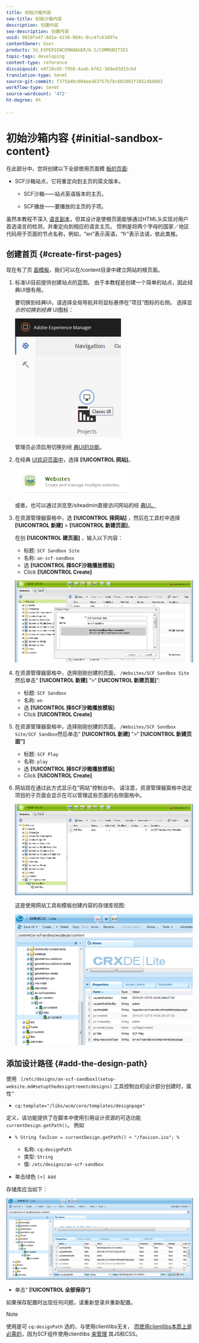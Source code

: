 ```yaml
---
title: 初始沙箱内容
seo-title: 初始沙箱内容
description: 创建内容
seo-description: 创建内容
uuid: 9810fe47-8d1a-4238-9b9c-0cc47c63d97a
contentOwner: User
products: SG_EXPERIENCEMANAGER/6.5/COMMUNITIES
topic-tags: developing
content-type: reference
discoiquuid: e8f28cd5-7950-4aab-bf62-3d4ed3d33cbd
translation-type: tm+mt
source-git-commit: f375b40c084ee363757b78c602091f38524b8b03
workflow-type: tm+mt
source-wordcount: '472'
ht-degree: 4%

---
```



# 初始沙箱内容 {#initial-sandbox-content}

在此部分中，您将创建以下全部使用页面模 [板的页面](initial-app.md#createthepagetemplate):

* SCF沙箱站点，它将重定向到主页的英文版本。

   * SCF沙箱——站点英语版本的主页。

   * SCF播放——要播放的主页的子项。

虽然本教程不深入 [语言副本](../../help/sites-administering/tc-prep.md)，但其设计是使根页面能够通过HTML头实现对用户首选语言的检测，并重定向到相应的语言主页。 惯例是将两个字母的国家／地区代码用于页面的节点名称，例如，“en”表示英语，“fr”表示法语，依此类推。

## 创建首页 {#create-first-pages}

现在有了页 [面模板](initial-app.md#createthepagetemplate)，我们可以在/content目录中建立网站的根页面。

1. 标准UI目前提供创建站点的蓝图。 由于本教程是创建一个简单的站点，因此经典UI很有用。

   要切换到经典UI，请选择全局导航并将鼠标悬停在“项目”图标的右侧。 选择显 *示的切换到经典* UI图标：

   ![经典ui](assets/classic-ui.png)

   管理员必须启用切换到经 [典UI的功能](../../help/sites-administering/enable-classic-ui.md)。

1. 在经典 [UI欢迎页面中](http://localhost:4502/welcome.html)，选择 **[!UICONTROL 网站]**。

   ![经典-ui-website](assets/classic-ui-website.png)

   或者，也可以通过浏览至/siteadmin直接访问网站的经 [典UI。](http://localhost:4502/siteadmin)

1. 在资源管理器窗格中，选 **[!UICONTROL 择网站]** ，然后在工具栏中选择 **[!UICONTROL 新建]** > **[!UICONTROL 新建页面]**。

   在创 **[!UICONTROL 建页面]** ，输入以下内容：

   * 标题: `SCF Sandbox Site`
   * 名称: `an-scf-sandbox`
   * 选 **[!UICONTROL 择SCF沙箱播放模板]**
   * Click **[!UICONTROL Create]**

   ![经典-ui-create-page](assets/classic-ui-create-page.png)

1. 在资源管理器窗格中，选择刚刚创建的页面， `/Websites/SCF Sandbox Site`然后单击“ **[!UICONTROL 新建]** ”>“ **[!UICONTROL 新建页面]**”:

   * 标题: `SCF Sandbox`
   * 名称: `en`
   * 选 **[!UICONTROL 择SCF沙箱播放模板]**
   * Click **[!UICONTROL Create]**

1. 在资源管理器窗格中，选择刚刚创建的页面， `/Websites/SCF Sandbox Site/SCF Sandbox`然后单击“ **[!UICONTROL 新建]** ”>“ **[!UICONTROL 新建页面”]**

   * 标题: `SCF Play`
   * 名称: `play`
   * 选 **[!UICONTROL 择SCF沙箱播放模板]**
   * Click **[!UICONTROL Create]**

1. 网站现在通过此方式显示在“网站”控制台中。 请注意，资源管理器窗格中选定项目的子页面会显示在可以管理这些页面的右侧窗格中。

   ![经典-ui-website-page](assets/classic-ui-website-page.png)

   这是使用网站工具和模板创建内容的存储库视图:

   ![classic-ui-repository-视图](assets/classic-ui-repository-view.png)

## 添加设计路径 {#add-the-design-path}

使用 ` [/etc/designs/an-scf-sandbox](setup-website.md#setupthedesigntreeetcdesigns)` 工具控制台的设计部分创建时，属性“

* `cq:template="/libs/wcm/core/templates/designpage"`

定义，该功能提供了在脚本中使用引用设计资源的可选功能 `currentDesign.getPath()`。 例如

* `% String favIcon = currentDesign.getPath() + "/favicon.ico"; %`


   * 名称: `cq:designPath`
   * 类型: `String`
   * 值: `/etc/designs/an-scf-sandbox`

* 单击绿色 `[+] Add`

存储库应当如下：

![经典-ui-repository-path](assets/classic-ui-repository-path.png)

* 单击“ **[!UICONTROL 全部保存”]**

如果保存配置时出现任何问题，请重新登录并重新配置。

>[!NOTE]
>
>使用是可 `cq:designPath` 选的，与使用clientlibs无关， [而使用clientlibs本质上是必需的](develop-app.md#includeclientlibsintemplate)，因为SCF组件使用clientlibs [来管理](client-customize.md#clientlibs-for-scf) 其JS和CSS。
